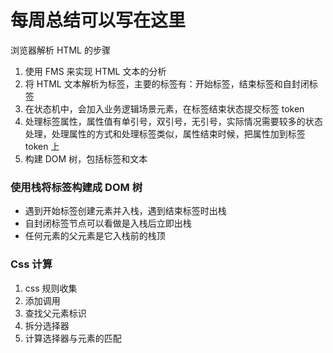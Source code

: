 # 每周总结可以写在这里

浏览器解析 HTML 的步骤

1. 使用 FMS 来实现 HTML 文本的分析
2. 将 HTML 文本解析为标签，主要的标签有：开始标签，结束标签和自封闭标签
3. 在状态机中，会加入业务逻辑场景元素，在标签结束状态提交标签 token
4. 处理标签属性，属性值有单引号，双引号，无引号，实际情况需要较多的状态处理，处理属性的方式和处理标签类似，属性结束时候，把属性加到标签 token 上
5. 构建 DOM 树，包括标签和文本

### 使用栈将标签构建成 DOM 树

-   遇到开始标签创建元素并入栈，遇到结束标签时出栈
-   自封闭标签节点可以看做是入栈后立即出栈
-   任何元素的父元素是它入栈前的栈顶

### Css 计算

1. css 规则收集
2. 添加调用
3. 查找父元素标识
4. 拆分选择器
5. 计算选择器与元素的匹配
